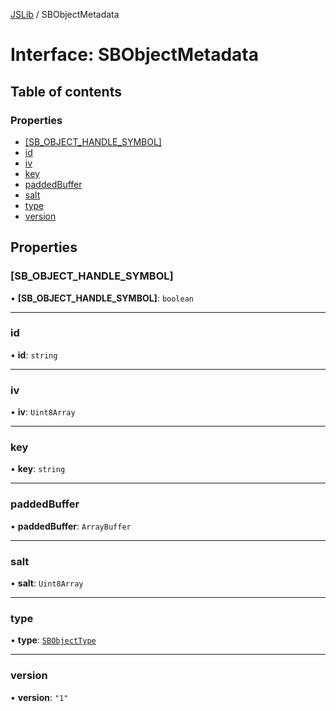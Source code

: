 [JSLib](../README.md) / SBObjectMetadata

# Interface: SBObjectMetadata

## Table of contents

### Properties

- [[SB\_OBJECT\_HANDLE\_SYMBOL]](SBObjectMetadata.md#[sb_object_handle_symbol])
- [id](SBObjectMetadata.md#id)
- [iv](SBObjectMetadata.md#iv)
- [key](SBObjectMetadata.md#key)
- [paddedBuffer](SBObjectMetadata.md#paddedbuffer)
- [salt](SBObjectMetadata.md#salt)
- [type](SBObjectMetadata.md#type)
- [version](SBObjectMetadata.md#version)

## Properties

### [SB\_OBJECT\_HANDLE\_SYMBOL]

• **[SB\_OBJECT\_HANDLE\_SYMBOL]**: `boolean`

___

### id

• **id**: `string`

___

### iv

• **iv**: `Uint8Array`

___

### key

• **key**: `string`

___

### paddedBuffer

• **paddedBuffer**: `ArrayBuffer`

___

### salt

• **salt**: `Uint8Array`

___

### type

• **type**: [`SBObjectType`](../README.md#sbobjecttype)

___

### version

• **version**: ``"1"``
